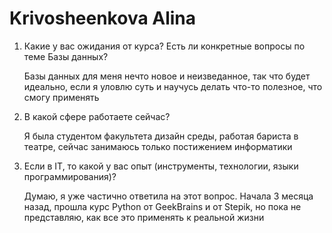 # Krivosheenkova Alina

1) Какие у вас ожидания от курса? Есть ли конкретные вопросы по теме Базы данных?

    Базы данных для меня нечто новое и неизведанное, так что будет идеально, если я уловлю суть и научусь делать что-то полезное, что смогу применять
    
2) В какой сфере работаете сейчас?

    Я была студентом факультета дизайн среды, работая бариста в театре, сейчас занимаюсь только постижением информатики
    
3) Если в IT, то какой у вас опыт (инструменты, технологии, языки программирования)?

    Думаю, я уже частично ответила на этот вопрос. Начала 3 месяца назад, прошла курс Python от GeekBrains и от Stepik, но пока не представляю, как все это     применять к реальной жизни
